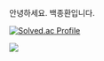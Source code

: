 안녕하세요. 백종환입니다.

[![Solved.ac Profile](http://mazassumnida.wtf/api/v2/generate_badge?boj=baekfive)](https://solved.ac/baekfive/)

<p>
  <a href="https://hits.seeyoufarm.com"><img src="https://hits.seeyoufarm.com/api/count/incr/badge.svg?url=https%3A%2F%2Fgithub.com%2Fhyeinisfree&count_bg=%2341B883&title_bg=%23CDC2C2&icon=github.svg&icon_color=%23E7E7E7&title=hits&edge_flat=false"/></a>
</p>
